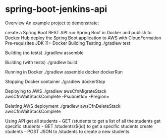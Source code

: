 # spring-boot-jenkins-api

Overview
An example project to demonstrate:

create a Spring Boot REST API
run Spring Boot in Docker and publish to Docker Hub 
deploy the Spring Boot application to AWS with CloudFormation
Pre-requisites
JDK 11+
Docker
Building
Testing
./gradlew test

Building (no tests)
./gradlew assemble

Building (with tests)
./gradlew build

Running in Docker
./gradlew assemble docker dockerRun

Stopping Docker container
./gradlew dockerStop

Deploying to AWS
./gradlew awsCfnMigrateStack awsCfnWaitStackComplete -PsubnetId=<your-subnet-id> -Pregion=<your-region>

Deleting AWS deployment
./gradlew awsCfnDeleteStack awsCfnWaitStackComplete

Using API
get all students  - GET /students to get a list of all the students
get specific students - GET /students/${id} to get a specific students
create students - POST JSON to /students to create a new students 
